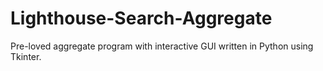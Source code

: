 # Lighthouse-Search-Aggregate
Pre-loved aggregate program with interactive GUI written in Python using Tkinter.
